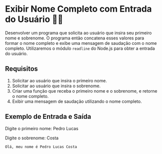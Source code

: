 # Exibir Nome Completo com Entrada do Usuário 👤📝

Desenvolver um programa que solicita ao usuário que insira seu primeiro nome e sobrenome. O programa então concatena esses valores para formar o nome completo e exibe uma mensagem de saudação com o nome completo. Utilizaremos o módulo `readline` do Node.js para obter a entrada do usuário.

## Requisitos

1. Solicitar ao usuário que insira o primeiro nome.
2. Solicitar ao usuário que insira o sobrenome.
3. Criar uma função que receba o primeiro nome e o sobrenome, e retorne o nome completo.
4. Exibir uma mensagem de saudação utilizando o nome completo.

## Exemplo de Entrada e Saída

Digite o primeiro nome: Pedro Lucas

Digite o sobrenome: Costa

> 
    Olá, meu nome é Pedro Lucas Costa
